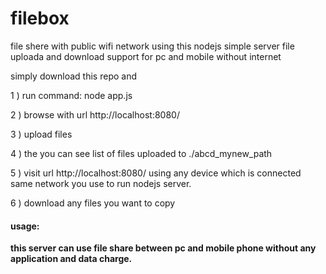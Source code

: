 # filebox
file shere with public wifi network using this nodejs simple server file uploada and download support for pc and mobile without internet


simply download this repo and <br>
<p>1 ) run command: node app.js</p>
<p>2 ) browse with url http://localhost:8080/</p>
<p>3 ) upload files </p>
<p>4 ) the you can see list of files uploaded to ./abcd_mynew_path</p>
<p>5 ) visit url http://localhost:8080/ using any device which is connected same network you use to run nodejs server.</p>
<p>6 ) download any files you want to copy</p>

<h4>usage:</h4>
  <p><strong>this server can use file share between pc and mobile phone without any application and data charge.</strong></p>
